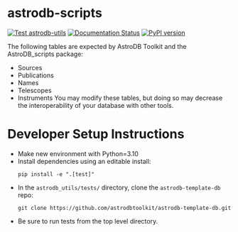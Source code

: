 # astrodb-scripts
[![Test astrodb-utils](https://github.com/astrodbtoolkit/astrodb-scripts/actions/workflows/run_tests.yml/badge.svg)](https://github.com/astrodbtoolkit/astrodb-scripts/actions/workflows/run_tests.yml)
[![Documentation Status](https://readthedocs.org/projects/astrodb-scripts/badge/?version=latest)](https://astrodb-scripts.readthedocs.io/en/latest/?badge=latest)
[![PyPI version](https://badge.fury.io/py/astrodb-scripts.svg)](https://badge.fury.io/py/astrodb-utils)

The following tables are expected by AstroDB Toolkit and the AstroDB_scripts package:
- Sources
- Publications
- Names
- Telescopes
- Instruments
You may modify these tables, but doing so may decrease the interoperability of your database with other tools.

# Developer Setup Instructions
- Make new environment with Python=3.10
- Install dependencies using an editable install:
  ```
  pip install -e ".[test]"
  ```
- In the `astrodb_utils/tests/` directory, clone the `astrodb-template-db` repo:
  ```
  git clone https://github.com/astrodbtoolkit/astrodb-template-db.git
  ```
- Be sure to run tests from the top level directory.
